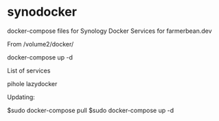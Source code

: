 # synodocker
docker-compose files for Synology
Docker Services for farmerbean.dev

From /volume2/docker/


docker-compose up <service> -d


List of services 

pihole
lazydocker


Updating:

$sudo docker-compose pull
$sudo docker-compose up -d

